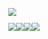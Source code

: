 ![](/Users/zsx/Library/Application%20Support/marktext/images/2023-09-26-09-49-36-image.png)

![](/Users/zsx/Library/Application%20Support/marktext/images/2023-09-26-10-03-32-image.png)![](/Users/zsx/Library/Application%20Support/marktext/images/2023-09-26-14-57-05-image.png)![](/Users/zsx/Library/Application%20Support/marktext/images/2023-09-26-12-01-00-image.png)![](/Users/zsx/Library/Application%20Support/marktext/images/2023-09-27-14-06-03-image.png)
